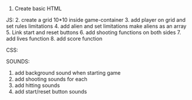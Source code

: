 1. Create basic HTML 

JS:
2. create a grid 10*10 inside game-container
3. add player on grid and set rules 
limitations
4. add alien and set limitations
make aliens as an array
5. Link start and reset buttons
6. add shooting functions on both sides
7. add lives function
8. add score function




CSS: 



SOUNDS:
1. add background sound when starting game
2. add shooting sounds for each
4. add hitting sounds
3. add start/reset button sounds
